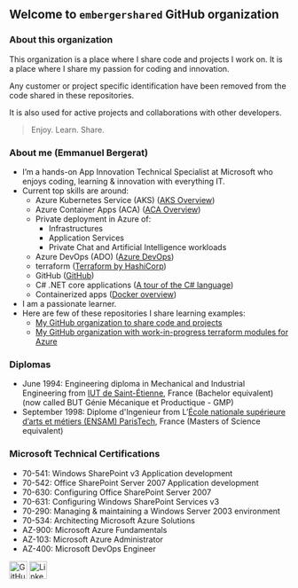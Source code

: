 ## Welcome to `embergershared` GitHub organization

### About this organization

This organization is a place where I share code and projects I work on. It is a place where I share my passion for coding and innovation.

Any customer or project specific identification have been removed from the code shared in these repositories.

It is also used for active projects and collaborations with other developers.

> Enjoy. Learn. Share.

### About me (Emmanuel Bergerat)

- I’m a hands-on App Innovation Technical Specialist at Microsoft who enjoys coding, learning & innovation with everything IT.
- Current top skills are around:
  - Azure Kubernetes Service (AKS) ([AKS Overview](https://learn.microsoft.com/en-us/azure/aks/what-is-aks))
  - Azure Container Apps (ACA) ([ACA Overview](https://learn.microsoft.com/en-us/azure/container-apps/overview))
  - Private deployment in Azure of:
    - Infrastructures
    - Application Services
    - Private Chat and Artificial Intelligence workloads
  - Azure DevOps (ADO) ([Azure DevOps](https://azure.microsoft.com/en-us/products/devops#overview))
  - terraform ([Terraform by HashiCorp](https://www.terraform.io/))
  - GitHub ([GitHub](https://github.com/))
  - C# .NET core applications ([A tour of the C# language](https://learn.microsoft.com/en-us/dotnet/csharp/tour-of-csharp/))
  - Containerized apps ([Docker overview](https://docs.docker.com/get-started/overview/))
- I am a passionate learner.
- Here are few of these repositories I share learning examples:
  - [My GitHub organization to share code and projects](https://github.com/embergershared)
  - [My GitHub organization with work-in-progress terraform modules for Azure](https://github.com/embergertf)

### Diplomas

- June 1994: Engineering diploma in Mechanical and Industrial Engineering from [IUT de Saint-Étienne](https://www.iut.univ-st-etienne.fr/fr/etudier-a-l-iut-de-saint-etienne/nos-formations/les-b-u-t/b-u-t-genie-mecanique-et-productique.html), France (Bachelor equivalent) (now called BUT Génie Mécanique et Productique - GMP)
- September 1998: Diplome d'Ingenieur from L’[École nationale supérieure d’arts et métiers (ENSAM) ParisTech](https://www.artsetmetiers.fr/en), France (Masters of Science equivalent)

### Microsoft Technical Certifications

- 70-541: Windows SharePoint v3 Application development
- 70-542: Office SharePoint Server 2007 Application development
- 70-630: Configuring Office SharePoint Server 2007
- 70-631: Configuring Windows SharePoint Services v3
- 70-290: Managing & maintaining a Windows Server 2003 environment
- 70-534: Architecting Microsoft Azure Solutions
- AZ-900: Microsoft Azure Fundamentals
- AZ-103: Microsoft Azure Administrator
- AZ-400: Microsoft DevOps Engineer

[<img height="32" width="32" src="https://unpkg.com/simple-icons@v4/icons/github.svg" alt="GitHub Emmanuel" />](https://github.com/gopher194/)
[<img height="32" width="32" src="https://unpkg.com/simple-icons@v4/icons/linkedin.svg" alt="LinkedIn Emmanuel" />](https://www.linkedin.com/in/emmanuelbergerat/)

<!--
### Hi there 👋

[<img height="32" width="32" src="https://unpkg.com/simple-icons@v4/icons/twitter.svg" alt="Twitter" />](https://twitter.com/brig_lamoreaux)
[<img height="32" width="32" src="https://unpkg.com/simple-icons@v4/icons/wordpress.svg" alt="Blog" />](https://briglamoreaux.wordpress.com/)

**gopher194/gopher194** is a ✨ _special_ ✨ repository because its `README.md` (this file) appears on your GitHub profile.

Here are some ideas to get you started:

- 🔭 I’m currently working on ...
- 🌱 I’m currently learning ...
- 👯 I’m looking to collaborate on ...
- 🤔 I’m looking for help with ...
- 💬 Ask me about ...
- 📫 How to reach me: ...
- 😄 Pronouns: ...
- ⚡ Fun fact: ...
-->
